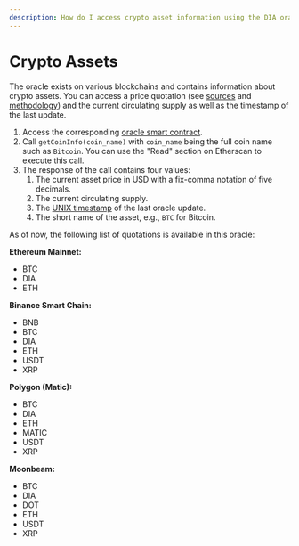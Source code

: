 ```yaml
---
description: How do I access crypto asset information using the DIA oracle system?
---
```


# Crypto Assets

The oracle exists on various blockchains and contains information about crypto assets. You can access a price quotation \(see [sources](https://docs.diadata.org/documentation/methodology/digital-assets/cryptocurrency-trading-data) and [methodology](https://docs.diadata.org/documentation/methodology/digital-assets/exchangeprices)\) and the current circulating supply as well as the timestamp of the last update.

1.  Access the corresponding [oracle smart contract](https://docs.diadata.org/documentation/oracle-documentation/deployed-contracts).
2. Call `getCoinInfo(coin_name)` with `coin_name` being the full coin name such as `Bitcoin`. You can use the "Read" section on Etherscan to execute this call.
3. The response of the call contains four values:
   1. The current asset price in USD with a fix-comma notation of five decimals.
   2. The current circulating supply.
   3. The [UNIX timestamp](https://www.unixtimestamp.com/) of the last oracle update.
   4. The short name of the asset, e.g., `BTC` for Bitcoin.



As of now, the following list of quotations is available in this oracle:

**Ethereum Mainnet:**

* BTC
* DIA
* ETH

**Binance Smart Chain:**

* BNB
* BTC
* DIA
* ETH
* USDT
* XRP

**Polygon \(Matic\):**

* BTC
* DIA
* ETH
* MATIC
* USDT
* XRP

**Moonbeam:**

* BTC
* DIA
* DOT
* ETH
* USDT
* XRP



